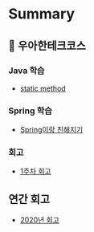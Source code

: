 # Summary

## 🏁 우아한테크코스 <a href="#wooteco" id="wooteco"></a>

### Java 학습 <a href="#wooteco-log" id="wooteco-log"></a>

- [static method](wooteco/study/java/static_method.md)

### Spring 학습  <a href="#wooteco-study" id="wooteco-study"></a>

- [Spring이랑 친해지기](wooteco/study/spring/Spring이랑_친해지기.md)

### 회고

- [1주차 회고](log/1주차_회고.md)


## 연간 회고 <a href="#year-log" id="year-log"></a>

- [2020년 회고](year-log/2020년.md)
